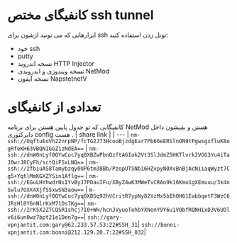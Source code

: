 # کانفیگای مختص ssh tunnel 
ابزارهایی که می تونید ازشون برای ssh تونل زدن استفاده کنید:‌
- خود ssh 
- putty 
- نسخه اندروید HTTP Injector
- نسخه ویندوزی و اندرویدی NetMod
- نسخه آیفون NapstetnetV

# تعدادی از کانفیگای 
کانفیگایی که تو جدول پایین هستن برای برنامه NetMod هستن و بقیشون داخل دایرکتوری config هست .
| share link |
| --- | 
```nm-ssh://UqftuEoVh22nrpNP/fcTG2J73HcooBjzdgEar7Pb66eERSlnON9tPgwsgxfluK8ogRfeKH63VBQN1GGZ1zNdEA==``` |
```nm-ssh://dnW0nLyf0QYwCoc7yq0XBZwPbnQzftA6Iok2Vt3SlJdmZ5HKTlvrk2VGG3Yu4iTaJ0wrJ8CyFh/sctQiFSxLNQ==``` |
```nm-ssh://2fbiuAS8Tamybzqy0UP6tm38Bb/PzopUTSNb16HZvpyN0XvBnBjAcNiiaqWyzt7Cg5+YqtlMmKGXZYSin1Aflg==``` |
```nm-ssh://EGuLHYhwdrNsIYvByJ7PDauIFu/XByZ4wK3MWeTvCRAo9k16Kmo1gXEmuuu/3k4nSwlu7OXX4XjfSSxwSN3aow==``` |
```m-ssh://dnW0nLyf0QYwCoc7yq0XBSq92hVCritR7ypNy82VzMx5bIhOH61EabbqetF3WzC6JRzHl0Y6nNlrKxM71Ds7Kg==```|
```nm-ssh://ZrK5X2ZTCQSR1shcj7I0+WH/hcnJVyueTehbYXNonY9Y6u1V0bfRQNHixD3V6UOlv6i6un0wz7bpt21e1Den7g==```|
```ssh://gary-vpnjantit.com:gary@62.233.57.53:22#SSH_31```|
```ssh://bonni-vpnjantit.com:bonni@212.129.20.7:22#SSH_032```|
